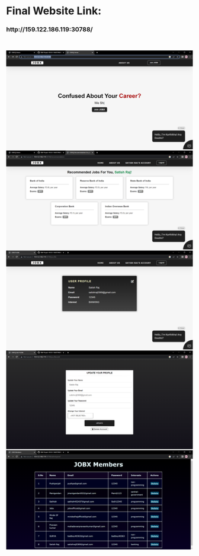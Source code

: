 <h1>Final Website Link:</h1> <h3>http://159.122.186.119:30788/</h3>
</br>

![home](./Screenshots/home.png)
![recommendation](./Screenshots/recommendation.png)
![profile](./Screenshots/profile.png)
![edit](./Screenshots/edit.png)
![list](./Screenshots/list.png)
